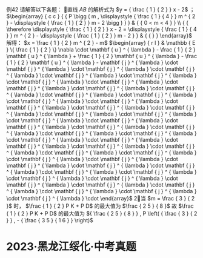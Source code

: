例42 请解答以下各题：
直线 $A B$ 的解析式为 $y = { \frac { 1 } { 2 } } x - 2$ ；$\begin{array} { c c } { { P \bigg ( m , \displaystyle { \frac { 1 } { 4 } } m ^ { 2 } - \displaystyle { \frac { 1 } { 2 } } m - 2 \bigg ) } } & { { 0 < m < 4 } } \\ { { \therefore \displaystyle { \frac { 1 } { 2 } } x - 2 = \displaystyle { \frac { 1 } { 4 } } m ^ { 2 } - \displaystyle { \frac { 1 } { 2 } } m - 2 } } & { { } } \end{array}$ 解得： $x = \frac { 1 } { 2 } m ^ { 2 } - m$ $\begin{array} { r l } &  \mathbb { E } \{ \frac { 1 } { 2 } \} \nabla \cdot \mathbf { u } ^ { \lambda } - \frac { 1 } { 2 } \mathbf { u } ^ { \lambda } + \frac { 1 } { 2 } \mathbf { u } ^ { \lambda } - \frac { 1 } { 2 } \mathbf { u } ^ { \lambda } - \mathbf { j } ^ { \lambda } \cdot \mathbf { j } ^ { \lambda } \cdot \mathbf { j } ^ { \lambda } \cdot \mathbf { j } ^ { \lambda } \cdot \mathbf { j } ^ { \lambda } \cdot \mathbf { j } ^ { \lambda } \cdot \mathbf { j } ^ { \lambda } \cdot \mathbf { j } ^ { \lambda } \cdot \mathbf { j } ^ { \lambda } \cdot \mathbf { j } ^ { \lambda } \cdot \mathbf { j } ^ { \lambda } \cdot \mathbf { j } ^ { \lambda } \cdot \mathbf { j } ^ { \lambda } \cdot \mathbf { j } ^ { \lambda } \cdot \mathbf { j } ^ { \lambda } \cdot \mathbf { j } ^ { \lambda } \cdot \mathbf { j } ^ { \lambda } \cdot \mathbf { j } ^ { \lambda } \cdot \mathbf { j } ^ { \lambda } \cdot \mathbf { j } ^ { \lambda } \cdot \mathbf { j } ^ { \lambda } \cdot \mathbf { j } ^ { \lambda } \cdot \mathbf { j } ^ { \lambda } \cdot \mathbf { j } ^ { \lambda } \cdot \mathbf { j } ^ { \lambda } \cdot \mathbf { j } ^ { \lambda } \cdot \mathbf { j } ^ { \lambda } \cdot \mathbf { j } ^ { \lambda } \cdot \mathbf { j } ^ { \lambda } \cdot \mathbf { j } ^ { \lambda } \cdot \mathbf { j } ^ { \lambda } \cdot \mathbf { j } ^ { \lambda } \cdot \mathbf { j } ^ { \lambda } \cdot \mathbf { j } ^ { \lambda } \cdot \mathbf { j } ^ { \lambda } \cdot \mathbf { j } ^ { \lambda } \cdot \mathbf { j } ^ { \lambda } \cdot \mathbf { j } ^ { \lambda } \cdot \mathbf { j } ^ { \lambda } \cdot \mathbf { j } ^ { \lambda } \cdot \mathbf { j } ^ { \lambda } \cdot \mathbf { j } ^ { \lambda } \cdot \mathbf { j } ^ { \lambda } \cdot \mathbf { j } ^ { \lambda } \cdot \mathbf { j } ^ { \lambda } \cdot \mathbf { j } ^ { \lambda } \cdot \mathbf { j } ^ { \lambda } \cdot \mathbf { j } ^ { \lambda } \cdot \mathbf { j } ^ { \lambda } \cdot \end{array}$ 2当 $m = \frac { 3 } { 2 }$ 时， $\frac { 1 } { 2 } P K + P D$ 的最大值为 $\frac { 2 5 } { 8 }$ 故 $\frac { 1 } { 2 } P K + P D$ 的最大值为 ${ \frac { 2 5 } { 8 } } , P \left( { \frac { 3 } { 2 } } , - { \frac { 3 5 } { 1 6 } } \right)$
# 2023·黑龙江绥化·中考真题
